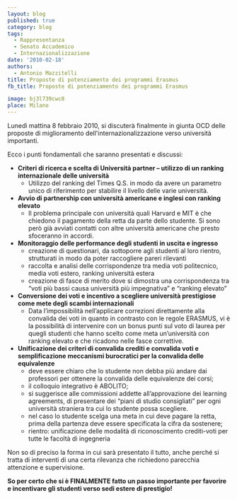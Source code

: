 ```yaml
---
layout: blog
published: true
category: blog
tags:
  - Rappresentanza
  - Senato Accademico
  - Internazionalizzazione
date: '2010-02-18'
authors:
  - Antonio Mazzitelli
title: Proposte di potenziamento dei programmi Erasmus
fb_title: Proposte di potenziamento dei programmi Erasmus

image: bj3l739cwc8
place: Milano
---
```


Lunedì mattina 8 febbraio 2010, si discuterà finalmente in giunta OCD delle proposte di miglioramento dell'internazionalizzazione verso università importanti.

Ecco i punti fondamentali che saranno presentati e discussi:

*   **Criteri di ricerca e scelta di Università partner – utilizzo di un ranking internazionale delle università**
    *   Utilizzo del ranking del Times Q.S. in modo da avere un parametro unico di riferimento per stabilire il livello delle varie università.
*   **Avvio di partnership con università americane e inglesi con ranking elevato**
    *   Il problema principale con università quali Harvard e MIT è che chiedono il pagamento della retta da parte dello studente. Si sono però già avviati contatti con altre università americane che presto sfoceranno in accordi.
*   **Monitoraggio delle performance degli studenti in uscita e ingresso**
    *   creazione di questionari, da sottoporre agli studenti al loro rientro, strutturati in modo da poter raccogliere pareri rilevanti
    *   raccolta e analisi delle corrispondenze tra media voti politecnico, media voti estero, ranking università estera
    *   creazione di fasce di merito dove si dimostra una corrispondenza tra “voti più bassi causa università più impegnativa” e “ranking elevato”
*   **Conversione dei voti e incentivo a scegliere università prestigiose come mete degli scambi internazionali**
    *   Data l’impossibilità nell’applicare correzioni direttamente alla convalida dei voti in quanto in contrasto con le regole ERASMUS, vi è la possibilità di intervenire con un bonus punti sul voto di laurea per quegli studenti che hanno scelto come meta un’università con ranking elevato e che ricadono nelle fasce correttive.
*   **Unificazione dei criteri di convalida crediti e convalida voti e semplificazione meccanismi burocratici per la convalida delle equivalenze**
    *   deve essere chiaro che lo studente non debba più andare dai professori per ottenere la convalida delle equivalenze dei corsi;
    *   il colloquio integrativo è ABOLITO;
    *   si suggerisce alle commissioni addette all’approvazione dei learning agreements, di presentare dei “piani di studio consigliati” per ogni università straniera tra cui lo studente possa scegliere.
    *   nel caso lo studente scelga una meta in cui deve pagare la retta, prima della partenza deve essere specificata la cifra da sostenere;
    *   rientro: unificazione delle modalità di riconoscimento crediti-voti per tutte le facoltà di ingegneria

Non so di preciso la forma in cui sarà presentato il tutto, anche perché si tratta di interventi di una certa rilevanza che richiedono parecchia attenzione e supervisione.

**So per certo che si è FINALMENTE fatto un passo importante per favorire e incentivare gli studenti verso sedi estere di prestigio!**
